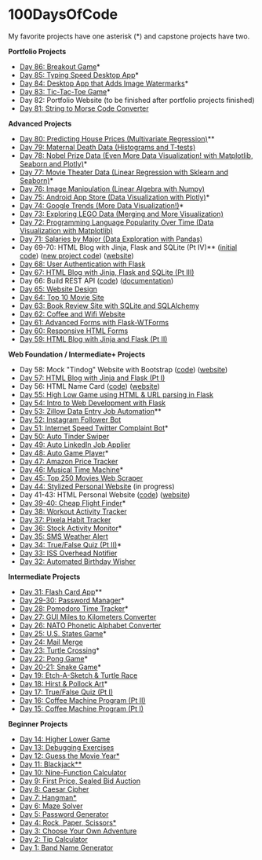 # 100DaysOfCode

My favorite projects have one asterisk (*) and capstone projects have two.

**Portfolio Projects**

* [Day 86: Breakout Game](https://github.com/tomweinandy/100DaysOfCode/tree/master/Projects/Day086)*
* [Day 85: Typing Speed Desktop App](https://github.com/tomweinandy/100DaysOfCode/tree/master/Projects/Day085)*
* [Day 84: Desktop App that Adds Image Watermarks](https://github.com/tomweinandy/100DaysOfCode/tree/master/Projects/Day084)*
* [Day 83: Tic-Tac-Toe Game](https://github.com/tomweinandy/100DaysOfCode/tree/master/Projects/Day083)* 
* Day 82: Portfolio Website (to be finished after portfolio projects finished)
* [Day 81: String to Morse Code Converter](https://github.com/tomweinandy/100DaysOfCode/tree/master/Projects/Day081)


**Advanced Projects**

* [Day 80: Predicting House Prices (Multivariate Regression)](https://github.com/tomweinandy/100DaysOfCode/tree/master/Projects/Day080)**
* [Day 79: Maternal Death Data (Histograms and T-tests)](https://github.com/tomweinandy/100DaysOfCode/tree/master/Projects/Day079)
* [Day 78: Nobel Prize Data (Even More Data Visualization! with Matplotlib, Seaborn and Plotly)](https://github.com/tomweinandy/100DaysOfCode/tree/master/Projects/Day078)*
* [Day 77: Movie Theater Data (Linear Regression with Sklearn and Seaborn)](https://github.com/tomweinandy/100DaysOfCode/tree/master/Projects/Day077)*
* [Day 76: Image Manipulation (Linear Algebra with Numpy)](https://github.com/tomweinandy/100DaysOfCode/tree/master/Projects/Day076)
* [Day 75: Android App Store (Data Visualization with Plotly)](https://github.com/tomweinandy/100DaysOfCode/tree/master/Projects/Day075)*
* [Day 74: Google Trends (More Data Visualization!)](https://github.com/tomweinandy/100DaysOfCode/tree/master/Projects/Day074)*
* [Day 73: Exploring LEGO Data (Merging and More Visualization)](https://github.com/tomweinandy/100DaysOfCode/tree/master/Projects/Day073)
* [Day 72: Programming Language Popularity Over Time (Data Visualization with Matplotlib)](https://github.com/tomweinandy/100DaysOfCode/tree/master/Projects/Day072)
* [Day 71: Salaries by Major (Data Exploration with Pandas)](https://github.com/tomweinandy/100DaysOfCode/tree/master/Projects/Day071)
* Day 69-70: HTML Blog with Jinja, Flask and SQLite (Pt IV)** ([initial code](https://github.com/tomweinandy/100DaysOfCode/tree/master/Projects/Day069-070)) ([new project code](https://github.com/tomweinandy/blog)) ([website](https://thomas--blog.herokuapp.com))
* [Day 68: User Authentication with Flask](https://github.com/tomweinandy/100DaysOfCode/tree/master/Projects/Day068)
* [Day 67: HTML Blog with Jinja, Flask and SQLite (Pt III)](https://github.com/tomweinandy/100DaysOfCode/tree/master/Projects/Day067)
* Day 66: Build REST API ([code](https://github.com/tomweinandy/100DaysOfCode/tree/master/Projects/Day066)) ([documentation](https://documenter.getpostman.com/view/21536847/UzBmMnEC))
* [Day 65: Website Design](https://www.canva.com/design/DAFD81ELklo/M6OQd7n2Km426KaQa12RgA/edit?utm_content=DAFD81ELklo&utm_campaign=designshare&utm_medium=link2&utm_source=sharebutton)
* [Day 64: Top 10 Movie Site](https://github.com/tomweinandy/100DaysOfCode/tree/master/Projects/Day064)
* [Day 63: Book Review Site with SQLite and SQLAlchemy](https://github.com/tomweinandy/100DaysOfCode/tree/master/Projects/Day063)
* [Day 62: Coffee and Wifi Website](https://github.com/tomweinandy/100DaysOfCode/tree/master/Projects/Day062)
* [Day 61: Advanced Forms with Flask-WTForms](https://github.com/tomweinandy/100DaysOfCode/tree/master/Projects/Day061)
* [Day 60: Responsive HTML Forms](https://github.com/tomweinandy/100DaysOfCode/tree/master/Projects/Day060)
* [Day 59: HTML Blog with Jinja and Flask (Pt II)](https://github.com/tomweinandy/100DaysOfCode/tree/master/Projects/Day059)

**Web Foundation / Intermediate+ Projects**
* Day 58: Mock "Tindog" Website with Bootstrap ([code](https://github.com/tomweinandy/100DaysOfCode/tree/master/Projects/Day058)) ([website](https://tomweinandy.github.io/tindog/))
* [Day 57: HTML Blog with Jinja and Flask (Pt I)](https://github.com/tomweinandy/100DaysOfCode/tree/master/Projects/Day057)
* Day 56: HTML Name Card ([code](https://github.com/tomweinandy/100DaysOfCode/tree/master/Projects/Day056)) ([website](https://tomweinandy.github.io/card/))
* [Day 55: High Low Game using HTML & URL parsing in Flask](https://github.com/tomweinandy/100DaysOfCode/tree/master/Projects/Day055)
* [Day 54: Intro to Web Development with Flask](https://github.com/tomweinandy/100DaysOfCode/tree/master/Projects/Day054)
* [Day 53: Zillow Data Entry Job Automation](https://github.com/tomweinandy/100DaysOfCode/tree/master/Projects/Day053)**
* [Day 52: Instagram Follower Bot](https://github.com/tomweinandy/100DaysOfCode/tree/master/Projects/Day052)
* [Day 51: Internet Speed Twitter Complaint Bot](https://github.com/tomweinandy/100DaysOfCode/tree/master/Projects/Day051)*
* [Day 50: Auto Tinder Swiper](https://github.com/tomweinandy/100DaysOfCode/tree/master/Projects/Day050)
* [Day 49: Auto LinkedIn Job Applier](https://github.com/tomweinandy/100DaysOfCode/tree/master/Projects/Day049)
* [Day 48: Auto Game Player](https://github.com/tomweinandy/100DaysOfCode/tree/master/Projects/Day048)*
* [Day 47: Amazon Price Tracker](https://github.com/tomweinandy/100DaysOfCode/tree/master/Projects/Day047)
* [Day 46: Musical Time Machine](https://github.com/tomweinandy/100DaysOfCode/tree/master/Projects/Day046)*
* [Day 45: Top 250 Movies Web Scraper](https://github.com/tomweinandy/100DaysOfCode/tree/master/Projects/Day045)
* [Day 44: Stylized Personal Website](https://github.com/tomweinandy/100DaysOfCode/tree/master/Projects/Day044) (in progress)
* Day 41-43: HTML Personal Website ([code](https://github.com/tomweinandy/100DaysOfCode/tree/master/Projects/Day041-043)) ([website](https://tomweinandy.github.io/cv/))
* [Day 39-40: Cheap Flight Finder](https://github.com/tomweinandy/100DaysOfCode/tree/master/Projects/Day039-040)*
* [Day 38: Workout Activity Tracker](https://github.com/tomweinandy/100DaysOfCode/tree/master/Projects/Day038)
* [Day 37: Pixela Habit Tracker](https://github.com/tomweinandy/100DaysOfCode/tree/master/Projects/Day037)
* [Day 36: Stock Activity Monitor](https://github.com/tomweinandy/100DaysOfCode/tree/master/Projects/Day036)*
* [Day 35: SMS Weather Alert](https://github.com/tomweinandy/100DaysOfCode/tree/master/Projects/Day035)
* [Day 34: True/False Quiz (Pt II)](https://github.com/tomweinandy/100DaysOfCode/tree/master/Projects/Day034)*
* [Day 33: ISS Overhead Notifier](https://github.com/tomweinandy/100DaysOfCode/tree/master/Projects/Day033)
* [Day 32: Automated Birthday Wisher](https://github.com/tomweinandy/100DaysOfCode/tree/master/Projects/Day032)

**Intermediate Projects**
* [Day 31: Flash Card App](https://github.com/tomweinandy/100DaysOfCode/tree/master/Projects/Day031)**
* [Day 29-30: Password Manager](https://github.com/tomweinandy/100DaysOfCode/tree/master/Projects/Day029-030)*
* [Day 28: Pomodoro Time Tracker](https://github.com/tomweinandy/100DaysOfCode/tree/master/Projects/Day028)*
* [Day 27: GUI Miles to Kilometers Converter](https://github.com/tomweinandy/100DaysOfCode/tree/master/Projects/Day027)
* [Day 26: NATO Phonetic Alphabet Converter](https://github.com/tomweinandy/100DaysOfCode/tree/master/Projects/Day026)
* [Day 25: U.S. States Game](https://github.com/tomweinandy/100DaysOfCode/tree/master/Projects/Day025)*
* [Day 24: Mail Merge](https://github.com/tomweinandy/100DaysOfCode/tree/master/Projects/Day024)
* [Day 23: Turtle Crossing](https://github.com/tomweinandy/100DaysOfCode/tree/master/Projects/Day023)*
* [Day 22: Pong Game](https://github.com/tomweinandy/100DaysOfCode/tree/master/Projects/Day022)*
* [Day 20-21: Snake Game](https://github.com/tomweinandy/100DaysOfCode/tree/master/Projects/Day020-021)*
* [Day 19: Etch-A-Sketch & Turtle Race](https://github.com/tomweinandy/100DaysOfCode/tree/master/Projects/Day019)
* [Day 18: Hirst & Pollock Art](https://github.com/tomweinandy/100DaysOfCode/tree/master/Projects/Day018)*
* [Day 17: True/False Quiz (Pt I)](https://github.com/tomweinandy/100DaysOfCode/tree/master/Projects/Day017)
* [Day 16: Coffee Machine Program (Pt II)](https://github.com/tomweinandy/100DaysOfCode/tree/master/Projects/Day016)
* [Day 15: Coffee Machine Program (Pt I)](https://github.com/tomweinandy/100DaysOfCode/tree/master/Projects/Day015)

**Beginner Projects**
* [Day 14: Higher Lower Game](https://github.com/tomweinandy/100DaysOfCode/tree/master/Projects/Day014)
* [Day 13: Debugging Exercises](https://github.com/tomweinandy/100DaysOfCode/tree/master/Projects/Day013)
* [Day 12: Guess the Movie Year*](https://github.com/tomweinandy/100DaysOfCode/tree/master/Projects/Day012)
* [Day 11: Blackjack**](https://github.com/tomweinandy/100DaysOfCode/tree/master/Projects/Day011)
* [Day 10: Nine-Function Calculator](https://github.com/tomweinandy/100DaysOfCode/tree/master/Projects/Day010)
* [Day 9: First Price, Sealed Bid Auction](https://github.com/tomweinandy/100DaysOfCode/tree/master/Projects/Day009)
* [Day 8: Caesar Cipher](https://github.com/tomweinandy/100DaysOfCode/tree/master/Projects/Day008)
* [Day 7: Hangman*](https://github.com/tomweinandy/100DaysOfCode/tree/master/Projects/Day007)
* [Day 6: Maze Solver](https://github.com/tomweinandy/100DaysOfCode/tree/master/Projects/Day006)
* [Day 5: Password Generator](https://github.com/tomweinandy/100DaysOfCode/tree/master/Projects/Day005)
* [Day 4: Rock, Paper, Scissors*](https://github.com/tomweinandy/100DaysOfCode/tree/master/Projects/Day004)
* [Day 3: Choose Your Own Adventure](https://github.com/tomweinandy/100DaysOfCode/tree/master/Projects/Day003)
* [Day 2: Tip Calculator](https://github.com/tomweinandy/100DaysOfCode/tree/master/Projects/Day002)
* [Day 1: Band Name Generator](https://github.com/tomweinandy/100DaysOfCode/tree/master/Projects/Day001)
